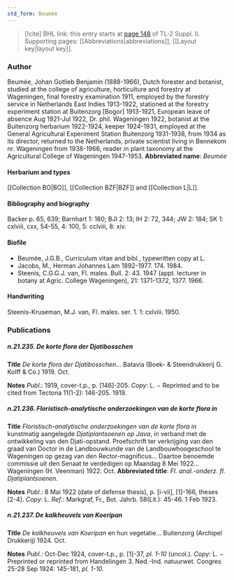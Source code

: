 ```yaml
---
std_form: Beumée
---
```


> [!cite] BHL link: this entry starts at [page 148](https://www.biodiversitylibrary.org/page/33265345) of TL-2 Suppl. II.
> Supporting pages: [[Abbreviations|abbreviations]], [[Layout key|layout key]].

### Author

Beumée, Johan Gotlieb Benjamin (1888-1966), Dutch forester and botanist, studied at the college of agriculture, horticulture and forestry at Wageningen, final forestry examination 1911, employed by the forestry service in Netherlands East Indies 1913-1922, stationed at the forestry experiment station at Buitenzorg \[Bogor\] 1913-1921, European leave of absence Aug 1921-Jul 1922, Dr. phil. Wageningen 1922, botanist at the Buitenzorg herbarium 1922-1924, keeper 1924-1931, employed at the General Agricultural Experiment Station Buitenzorg 1931-1938, from 1934 as its director, returned to the Netherlands, private scientist living in Bennekom nr. Wageningen from 1938-1966, reader in plant taxonomy at the Agricultural College of Wageningen 1947-1953. 
**Abbreviated name**: *Beumée*

#### Herbarium and types

[[Collection BO|BO]], [[Collection BZF|BZF]] and [[Collection L|L]].

#### Bibliography and biography

Backer p. 65, 639; Barnhart 1: 180; BJI 2: 13; IH 2: 72, 344; JW 2: 184; SK 1: cxlviii, cxx, 54-55, 4: 100, 5: cclviii, 8: xiv.

#### Biofile

- Beumée, J.G.B., Curriculum vitae and bibl., typewritten copy at L.
- Jacobs, M., Herman Johannes Lam 1892-1977. 174. 1984.
- Steenis, C.G.G.J. van, Fl. males. Bull. 2: 43. 1947 (appt. lecturer in botany at Agric. College Wageningen), 21: 1371-1372, 1377. 1966.

#### Handwriting

Steenis-Kruseman, M.J. van, Fl. males. ser. 1. 1: cxlviii. 1950.

### Publications

##### n.21.235. De korte flora der Djatibosschen

**Title**
*De korte flora der Djatibosschen*... Batavia (Boek- & Steendrukkerij G. Kolff & Co.) 1919. Oct.

**Notes**
*Publ*.: 1919, cover-t.p., p. \[146\]-205. *Copy*: L. − Reprinted and to be cited from Tectona 11(1-2): 146-205. 1919.

##### n.21.236. Floristisch-analytische onderzoekingen van de korte flora in

**Title**
*Floristisch-analytische onderzoekingen van de korte flora in* kunstmatig aangelegde *Djatiplantsoenen op Java*, in verband met de ontwikkeling van den Djati-opstand. Proefschrift ter verkrijging van den graad van Doctor in de Landbouwkunde van de Landbouwhoogeschool te Wageningen op gezag van den Rector-magnificus... Daartoe benoemde commissie uit den Senaat te verdedigen op Maandag 8 Mei 1922... Wageningen (H. Veenman) 1922. Oct.
**Abbreviated title**: *Fl. anal.-onderz. fl. Djatiplantsoenen*.

**Notes**
*Publ*.: 8 Mai 1922 (date of defense thesis), p. \[i-vii\], \[1\]-166, theses \[2-4\]. *Copy*: L.
*Ref*.: Markgraf, Fr., Bot. Jahrb. 58(Lit.): 45-46. 1 Feb 1923.

##### n.21.237. De kalkheuvels van Koeripan

**Title**
*De kalkheuvels van Koeripan* en hun vegetatie... Buitenzorg (Archipel Drukkerij) 1924. Oct.

**Notes**
*Publ*.: Oct-Dec 1924, cover-t.p., p. \[1\]-37, *pl. 1-10* (uncol.). *Copy*: L. − Preprinted or reprinted from Handelingen 3. Ned.-Ind. natuurwet. Congres 25-28 Sep 1924: 145-181, *pl. 1-10.*

